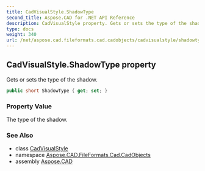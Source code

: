 ```yaml
---
title: CadVisualStyle.ShadowType
second_title: Aspose.CAD for .NET API Reference
description: CadVisualStyle property. Gets or sets the type of the shadow
type: docs
weight: 340
url: /net/aspose.cad.fileformats.cad.cadobjects/cadvisualstyle/shadowtype/
---
```

## CadVisualStyle.ShadowType property

Gets or sets the type of the shadow.

```csharp
public short ShadowType { get; set; }
```

### Property Value

The type of the shadow.

### See Also

* class [CadVisualStyle](../)
* namespace [Aspose.CAD.FileFormats.Cad.CadObjects](../../cadvisualstyle/)
* assembly [Aspose.CAD](../../../)


